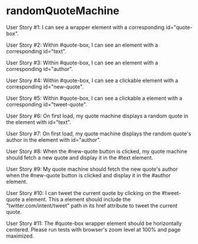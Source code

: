 # randomQuoteMachine
User Story #1: I can see a wrapper element with a corresponding id="quote-box".

User Story #2: Within #quote-box, I can see an element with a corresponding id="text".

User Story #3: Within #quote-box, I can see an element with a corresponding id="author".

User Story #4: Within #quote-box, I can see a clickable element with a corresponding id="new-quote".

User Story #5: Within #quote-box, I can see a clickable a element with a corresponding id="tweet-quote".

User Story #6: On first load, my quote machine displays a random quote in the element with id="text".

User Story #7: On first load, my quote machine displays the random quote's author in the element with id="author".

User Story #8: When the #new-quote button is clicked, my quote machine should fetch a new quote and display it in the #text element.

User Story #9: My quote machine should fetch the new quote's author when the #new-quote button is clicked and display it in the #author element.

User Story #10: I can tweet the current quote by clicking on the #tweet-quote a element. This a element should include the "twitter.com/intent/tweet" path in its href attribute to tweet the current quote.

User Story #11: The #quote-box wrapper element should be horizontally centered. Please run tests with browser's zoom level at 100% and page maximized.
